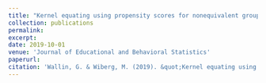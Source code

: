 ```yaml
---
title: "Kernel equating using propensity scores for nonequivalent groups"
collection: publications
permalink: 
excerpt:
date: 2019-10-01
venue: 'Journal of Educational and Behavioral Statistics'
paperurl:
citation: 'Wallin, G. & Wiberg, M. (2019). &quot;Kernel equating using propensity scores for nonequivalent groups.&quot; Journal of Educational and Behavioral Statistics, 44(4), 390-414.'
---
```


